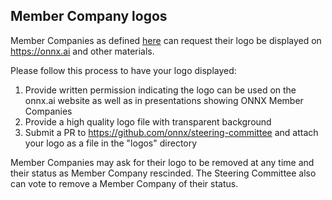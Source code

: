 ## Member Company logos

Member Companies as defined [here](https://github.com/onnx/onnx/tree/prasanthpul-patch-3/community#community-roles) can request their logo be displayed on https://onnx.ai and other materials.

Please follow this process to have your logo displayed:
1. Provide written permission indicating the logo can be used on the onnx.ai website as well as in presentations showing ONNX Member Companies
2. Provide a high quality logo file with transparent background
3. Submit a PR to https://github.com/onnx/steering-committee and attach your logo as a file in the "logos" directory

Member Companies may ask for their logo to be removed at any time and their status as Member Company rescinded. The Steering Committee also can vote to remove a Member Company of their status.
